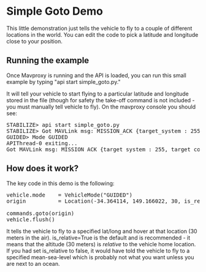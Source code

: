 

# Simple Goto Demo

This little demonstration just tells the vehicle to fly to a couple of different locations in the world.  You can edit the code to pick a latitude and longitude close to your position.

## Running the example

Once Mavproxy is running and the API is loaded, you can run this small example by typing "api start simple_goto.py."

It will tell your vehicle to start flying to a particular latitude and longitude stored in the file (though for safety the take-off command is not included - you must manually tell vehicle to fly).  On the mavproxy console you should see:

<pre>
STABILIZE> api start simple_goto.py
STABILIZE> Got MAVLink msg: MISSION_ACK {target_system : 255, target_component : 0, type : 0}
GUIDED> Mode GUIDED
APIThread-0 exiting...
Got MAVLink msg: MISSION_ACK {target_system : 255, target_component : 0, type : 0}
</pre>

## How does it work?

The key code in this demo is the following:

<pre>
vehicle.mode    = VehicleMode("GUIDED")
origin          = Location(-34.364114, 149.166022, 30, is_relative=True)

commands.goto(origin)
vehicle.flush()
</pre>

It tells the vehicle to fly to a specified lat/long and hover at that location (30 meters in the air).  is_relative=True is the default and is recommended - it means that the altitude (30 meters) is _relative_ to the vehicle home location.  If you had set is_relative to false, it would have told the vehicle to fly to a specified mean-sea-level which is probably not what you want unless you are next to an ocean.


